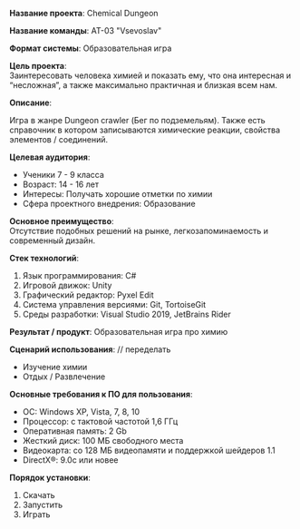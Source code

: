 **Название проекта**: Chemical Dungeon  
  
**Название команды**: АТ-03 "Vsevoslav"  
  
**Формат системы**: Образовательная игра  
  
**Цель проекта**:  
Заинтересовать человека химией и показать ему, что она интересная и “несложная”, а также максимально практичная и близкая всем нам.  
  
**Описание**:  
  
Игра в жанре Dungeon crawler (Бег по подземельям). Также есть справочник в котором записываются химические реакции, свойства элементов / соединений.  
  
**Целевая аудитория**:
+ Ученики 7 - 9 класса
+ Возраст: 14 - 16 лет
+ Интересы: Получать хорошие отметки по химии
+ Сфера проектного внедрения: Образование
 
  
**Основное преимущество**:  
Отсутствие подобных решений на рынке, легкозапоминаемость и современный дизайн.  
  
**Стек технологий**: 
1) Язык программирования: С#
2) Игровой движок: Unity
3) Графический редактор: Pyxel Edit
4) Система управления версиями: Git, TortoiseGit
5) Среды разработки: Visual Studio 2019, JetBrains Rider
  
**Результат / продукт**: 
Образовательная игра про химию  
  
**Сценарий использования**:
// переделать
+ Изучение химии
+ Отдых / Развлечение
  
**Основные требования к ПО для пользования**:  
+ ОС: Windows XP, Vista, 7, 8, 10
+ Процессор: с тактовой частотой 1,6 ГГц
+ Оперативная память: 2 Gb
+ Жесткий диск: 100 МБ свободного места
+ Видеокарта: со 128 МБ видеопамяти и поддержкой шейдеров 1.1
+ DirectX®: 9.0c или новее  
  
**Порядок установки**:  
1) Скачать  
2) Запустить  
3) Играть  
